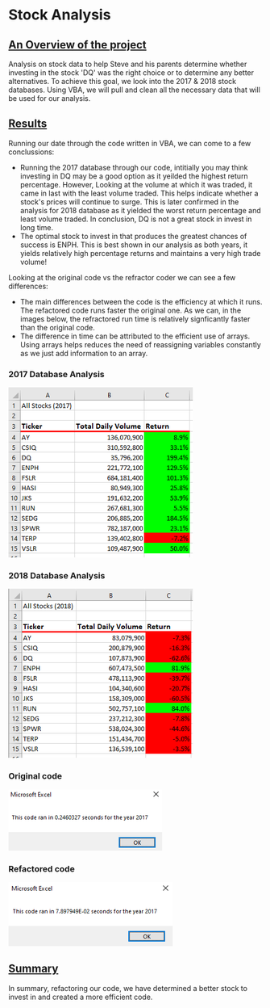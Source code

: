 # Stock Analysis

## <u> An Overview of the project </u>
Analysis on stock data to help Steve and his parents determine whether investing in the stock 'DQ' was the right choice or to determine any better alternatives. 
To achieve this goal, we look into the 2017 & 2018 stock databases. Using VBA, we will pull and clean all the necessary data that will be used for our analysis.

## <u> Results </u>
Running our date through the code written in VBA, we can come to a few conclussions:
* Running the 2017 database through our code, intitially you may think investing in DQ may be a good option as it yeilded the highest return percentage. However, Looking at the volume at which it was traded, it came in last with the least volume traded. This helps indicate whether a stock's prices will continue to surge. This is later confirmed in the analysis for 2018 database as it yielded the worst return percentage and least volume traded. In conclusion, DQ is not a great stock in invest in long time.
* The optimal stock to invest in that produces the greatest chances of success is ENPH. This is best shown in our analysis as both years, it yields relatively high percentage returns and maintains a very high trade volume!

Looking at the original code vs the refractor coder we can see a few differences:
* The main differences between the code is the efficiency at which it runs. The refactored code runs faster the original one. As we can, in the images below, the refractored run time is relatively signficantly faster than the original code.
* The difference in time can be attributed to the efficient use of arrays. Using arrays helps reduces the need of reassigning variables constantly as we just add information to an array.

### 2017 Database Analysis
![2017_photo](images/2017_photo.png)

### 2018 Database Analysis
![2018_photo](images/2018_photo.png)

### Original code
![2017_runtime](images/2017_runtime.png)

### Refactored code
![2017_runtime_r](images/2017_runtime_r.png)

## <u> Summary </u>
In summary, refactoring our code, we have determined a better stock to invest in and created a more efficient code. 
